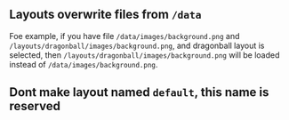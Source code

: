 ## Layouts overwrite files from `/data`
Foe example, if you have file `/data/images/background.png` and `/layouts/dragonball/images/background.png`, and dragonball layout is selected, then `/layouts/dragonball/images/background.png` will be loaded instead of `/data/images/background.png`.

## Dont make layout named `default`, this name is reserved
